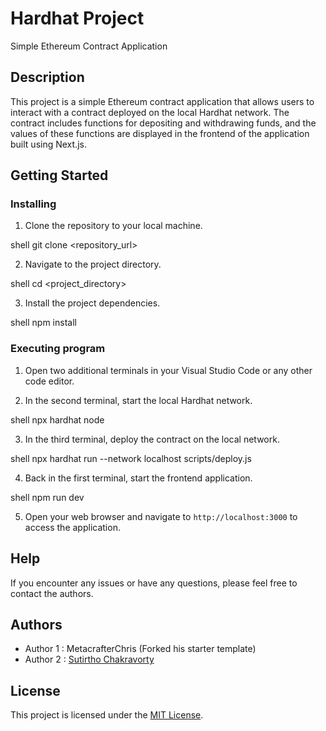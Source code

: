 # Hardhat Project
Simple Ethereum Contract Application

## Description

This project is a simple Ethereum contract application that allows users to interact with a contract deployed on the local Hardhat network. The contract includes functions for depositing and withdrawing funds, and the values of these functions are displayed in the frontend of the application built using Next.js.

## Getting Started

### Installing

1. Clone the repository to your local machine.

shell
git clone <repository_url>


2. Navigate to the project directory.

shell
cd <project_directory>


3. Install the project dependencies.

shell
npm install


### Executing program

1. Open two additional terminals in your Visual Studio Code or any other code editor.

2. In the second terminal, start the local Hardhat network.

shell
npx hardhat node


3. In the third terminal, deploy the contract on the local network.

shell
npx hardhat run --network localhost scripts/deploy.js


4. Back in the first terminal, start the frontend application.

shell
npm run dev


5. Open your web browser and navigate to `http://localhost:3000` to access the application.

## Help

If you encounter any issues or have any questions, please feel free to contact the authors.

## Authors
- Author 1 : MetacrafterChris  (Forked his starter template)
- Author 2 : [Sutirtho Chakravorty](mailto:hosiyars281@gmail.com)


## License

This project is licensed under the [MIT License](https://license.md/).

